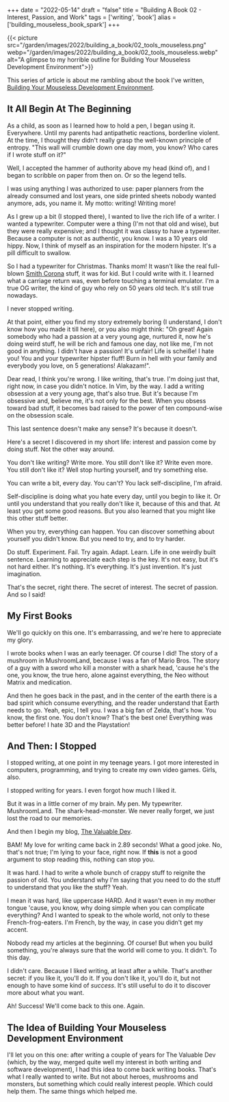 +++
date = "2022-05-14"
draft = "false"
title = "Building A Book 02 - Interest, Passion, and Work"
tags = ['writing', 'book']
alias = ['building_mouseless_book_spark']
+++

{{< picture src="/garden/images/2022/building_a_book/02_tools_mouseless.png" webp="/garden/images/2022/building_a_book/02_tools_mouseless.webp" alt="A glimpse to my horrible outline for Building Your Mouseless Development Environment">}}


This series of article is about me rambling about the book I've written, [Building Your Mouseless Development Environment](https://themouseless.dev/).

## It All Begin At The Beginning

As a child, as soon as I learned how to hold a pen, I began using it. Everywhere. Until my parents had antipathetic reactions, borderline violent. At the time, I thought they didn't really grasp the well-known principle of entropy. "This wall will crumble down one day mom, you know? Who cares if I wrote stuff on it?"

Well, I accepted the hammer of authority above my head (kind of), and I began to scribble on paper from then on. Or so the legend tells.

I was using anything I was authorized to use: paper planners from the already consumed and lost years, one side printed sheets nobody wanted anymore, ads, you name it. My motto: writing! Writing more!

As I grew up a bit (I stopped there), I wanted to live the rich life of a writer. I wanted a typewriter. Computer were a thing (I'm not that old and wise), but they were really expensive; and I thought it was classy to have a typewriter. Because a computer is not as authentic, you know. I was a 10 years old hippy. Now, I think of myself as an inspiration for the modern hipster. It's a pill difficult to swallow.

So I had a typewriter for Christmas. Thanks mom! It wasn't like the real full-blown [Smith Corona](https://i.redd.it/xtmfb8b0ow451.jpg) stuff, it was for kid. But I could write with it. I learned what a carriage return was, even before touching a terminal emulator. I'm a true OG writer, the kind of guy who rely on 50 years old tech. It's still true nowadays.

I never stopped writing.

At that point, either you find my story extremely boring (I understand, I don't know how you made it till here), or you also might think: "Oh great! Again somebody who had a passion at a very young age, nurtured it, now he's doing weird stuff, he will be rich and famous one day, not like me, I'm not good in anything. I didn't have a passion! It's unfair! Life is scheiße! I hate you! You and your typewriter hipster fluff! Burn in hell with your family and everybody you love, on 5 generations! Alakazam!".

Dear read, I think you're wrong. I like writing, that's true. I'm doing just that, right now, in case you didn't notice. In Vim, by the way. I add a writing obsession at a very young age, that's also true. But it's because I'm obsessive and, believe me, it's not only for the best. When you obsess toward bad stuff, it becomes bad raised to the power of ten compound-wise on the obsession scale.

This last sentence doesn't make any sense? It's because it doesn't.

Here's a secret I discovered in my short life: interest and passion come by doing stuff. Not the other way around.

You don't like writing? Write more. You still don't like it? Write even more. You still don't like it? Well stop hurting yourself, and try something else.

You can write a bit, every day. You can't? You lack self-discipline, I'm afraid.

Self-discipline is doing what you hate every day, until you begin to like it. Or until you understand that you really don't like it, because of this and that. At least you get some good reasons. But you also learned that you might like this other stuff better.

When you try, everything can happen. You can discover something about yourself you didn't know. But you need to try, and to try harder.

Do stuff. Experiment. Fail. Try again. Adapt. Learn. Life in one weirdly built sentence. Learning to appreciate each step is the key. It's not easy, but it's not hard either. It's nothing. It's everything. It's just invention. It's just imagination.

That's the secret, right there. The secret of interest. The secret of passion. And so I said!

## My First Books

We'll go quickly on this one. It's embarrassing, and we're here to appreciate my glory.

I wrote books when I was an early teenager. Of course I did! The story of a mushroom in MushroomLand, because I was a fan of Mario Bros. The story of a guy with a sword who kill a monster with a shark head, 'cause he's the one, you know, the true hero, alone against everything, the Neo without Matrix and medication.

And then he goes back in the past, and in the center of the earth there is a bad spirit which consume everything, and the reader understand that Earth needs to go. Yeah, epic, I tell you. I was a big fan of Zelda, that's how. You know, the first one. You don't know? That's the best one! Everything was better before! I hate 3D and the Playstation!

## And Then: I Stopped

I stopped writing, at one point in my teenage years. I got more interested in computers, programming, and trying to create my own video games. Girls, also.

I stopped writing for years. I even forgot how much I liked it.

But it was in a little corner of my brain. My pen. My typewriter. MushroomLand. The shark-head-monster. We never really forget, we just lost the road to our memories.

And then I begin my blog, [The Valuable Dev](https://thevaluable.dev/).

BAM! My love for writing came back in 2.89 seconds! What a good joke. No, that's not true; I'm lying to your face, right now. If **this** is not a good argument to stop reading this, nothing can stop you.

It was hard. I had to write a whole bunch of crappy stuff to reignite the passion of old. You understand why I'm saying that you need to do the stuff to understand that you like the stuff? Yeah.

I mean it was hard, like uppercase HARD. And it wasn't even in my mother tongue 'cause, you know, why doing simple when you can complicate everything? And I wanted to speak to the whole world, not only to these French-frog-eaters. I'm French, by the way, in case you didn't get my accent.

Nobody read my articles at the beginning. Of course! But when you build something, you're always sure that the world will come to you. It didn't. To this day.

I didn't care. Because I liked writing, at least after a while. That's another secret: if you like it, you'll do it. If you don't like it, you'll do it, but not enough to have some kind of *success*. It's still useful to do it to discover more about what you want.

Ah! Success! We'll come back to this one. Again.

## The Idea of Building Your Mouseless Development Environment

I'll let you on this one: after writing a couple of years for The Valuable Dev (which, by the way, merged quite well my interest in both writing and software development), I had this idea to come back writing books. That's what I really wanted to write. But not about heroes, mushrooms and monsters, but something which could really interest people. Which could help them. The same things which helped me.
